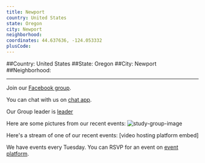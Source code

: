 ```yaml
---
title: Newport
country: United States
state: Oregon
city: Newport
neighborhood: 
coordinates: 44.637636, -124.053332
plusCode:
---
```


##Country: United States
##State: Oregon
##City: Newport
##Neighborhood: 
*****
Join our [Facebook group](https://www.facebook.com/groups/free.code.camp.newport.or).

You can chat with us on [chat app]().

Our Group leader is [leader]()

Here are some pictures from our recent events:
![study-group-image]()

Here's a stream of one of our recent events:
[video hosting platform embed]

We have events every Tuesday. You can RSVP for an event on [event platform]().
